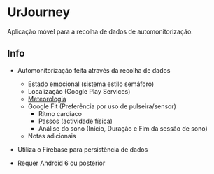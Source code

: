 # UrJourney

Aplicação móvel para a recolha de dados de automonitorização.

## Info
- Automonitorização feita através da recolha de dados
	- Estado emocional (sistema estilo semáforo)
	- Localização (Google Play Services)
	- [Meteorologia](https://openweathermap.org/)
	- Google Fit (Preferência por uso de pulseira/sensor)
		- Ritmo cardíaco
		- Passos (actividade física)
		- Análise do sono (Início, Duração e Fim da sessão de sono)
	- Notas adicionais
	
- Utiliza o Firebase para persistência de dados
- Requer Android 6 ou posterior